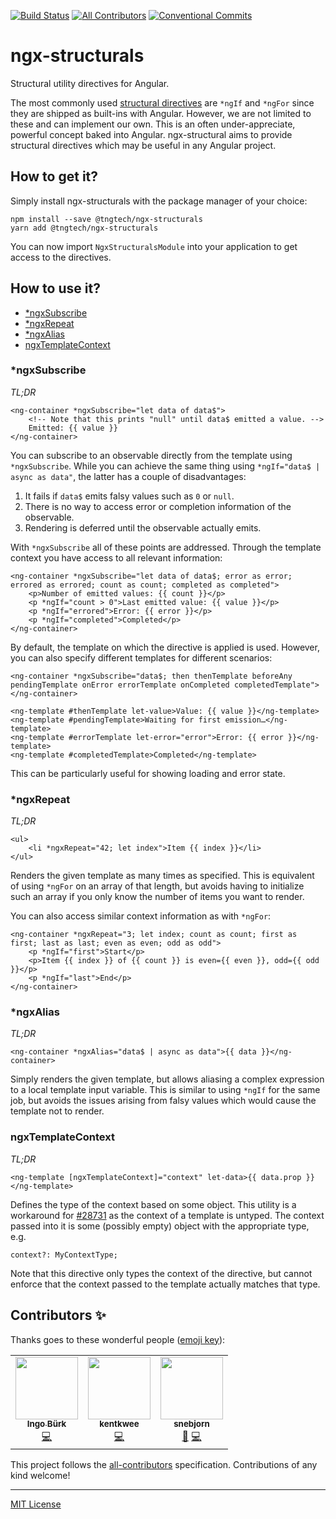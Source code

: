 [![Build Status](https://travis-ci.com/TNG/ngx-structurals.svg?branch=master)](https://travis-ci.com/TNG/ngx-structurals)
[![All Contributors](https://img.shields.io/badge/all_contributors-1-orange.svg?style=flat-square)](#contributors)
[![Conventional Commits](https://img.shields.io/badge/Conventional%20Commits-1.0.0-green.svg)](https://conventionalcommits.org)

# ngx-structurals

Structural utility directives for Angular.

The most commonly used [structural directives](https://angular.io/guide/structural-directives) are `*ngIf` and `*ngFor`
since they are shipped as built-ins with Angular. However, we are not limited to these and can implement our own. This
is an often under-appreciate, powerful concept baked into Angular. ngx-structural aims to provide structural directives
which may be useful in any Angular project.

## How to get it?

Simply install ngx-structurals with the package manager of your choice:

```
npm install --save @tngtech/ngx-structurals
yarn add @tngtech/ngx-structurals
```

You can now import `NgxStructuralsModule` into your application to get access to the directives.

## How to use it?

<!--ts-->
   * [*ngxSubscribe](#ngxSubscribe)
   * [*ngxRepeat](#ngxRepeat)
   * [*ngxAlias](#ngxAlias)
   * [ngxTemplateContext](#ngxTemplateContext)
<!--te-->

### *ngxSubscribe

*TL;DR*

```
<ng-container *ngxSubscribe="let data of data$">
    <!-- Note that this prints "null" until data$ emitted a value. -->
    Emitted: {{ value }}
</ng-container>
```

You can subscribe to an observable directly from the template using `*ngxSubscribe`. While you can achieve the same thing using `*ngIf="data$ | async as data"`,
the latter has a couple of disadvantages:
1. It fails if `data$` emits falsy values such as `0` or `null`.
2. There is no way to access error or completion information of the observable.
3. Rendering is deferred until the observable actually emits.

With `*ngxSubscribe` all of these points are addressed. Through the template context you have access to all relevant information:

```
<ng-container *ngxSubscribe="let data of data$; error as error; errored as errored; count as count; completed as completed">
    <p>Number of emitted values: {{ count }}</p>
    <p *ngIf="count > 0">Last emitted value: {{ value }}</p>
    <p *ngIf="errored">Error: {{ error }}</p>
    <p *ngIf="completed">Completed</p>
</ng-container>
```

By default, the template on which the directive is applied is used. However, you can also specify different templates for different scenarios:

```
<ng-container *ngxSubscribe="data$; then thenTemplate beforeAny pendingTemplate onError errorTemplate onCompleted completedTemplate">
</ng-container>

<ng-template #thenTemplate let-value>Value: {{ value }}</ng-template>
<ng-template #pendingTemplate>Waiting for first emission…</ng-template>
<ng-template #errorTemplate let-error="error">Error: {{ error }}</ng-template>
<ng-template #completedTemplate>Completed</ng-template>
```

This can be particularly useful for showing loading and error state.

### *ngxRepeat

*TL;DR*

```
<ul>
    <li *ngxRepeat="42; let index">Item {{ index }}</li>
</ul>
```

Renders the given template as many times as specified. This is equivalent of using `*ngFor` on an array of that length, but avoids having to initialize such
an array if you only know the number of items you want to render.

You can also access similar context information as with `*ngFor`:

```
<ng-container *ngxRepeat="3; let index; count as count; first as first; last as last; even as even; odd as odd">
    <p *ngIf="first">Start</p>
    <p>Item {{ index }} of {{ count }} is even={{ even }}, odd={{ odd }}</p>
    <p *ngIf="last">End</p>
</ng-container>
```

### *ngxAlias

*TL;DR*

```
<ng-container *ngxAlias="data$ | async as data">{{ data }}</ng-container>
```

Simply renders the given template, but allows aliasing a complex expression to a local template input variable. This is similar to using `*ngIf` for the same job,
but avoids the issues arising from falsy values which would cause the template not to render.

### ngxTemplateContext

*TL;DR*

```
<ng-template [ngxTemplateContext]="context" let-data>{{ data.prop }}</ng-template>
```

Defines the type of the context based on some object. This utility is a workaround for [#28731](https://github.com/angular/angular/issues/28731) as the context of a template is untyped. The context passed into it is some (possibly empty) object with the appropriate type, e.g.

```
context?: MyContextType;
```

Note that this directive only types the context of the directive, but cannot enforce that the context passed to the template actually matches that type.

## Contributors ✨

Thanks goes to these wonderful people ([emoji key](https://allcontributors.org/docs/en/emoji-key)):

<!-- ALL-CONTRIBUTORS-LIST:START - Do not remove or modify this section -->
<!-- prettier-ignore-start -->
<!-- markdownlint-disable -->
<table>
  <tr>
    <td align="center"><a href="https://github.com/Airblader"><img src="https://avatars3.githubusercontent.com/u/2392216?v=4?s=100" width="100px;" alt=""/><br /><sub><b>Ingo Bürk</b></sub></a><br /><a href="https://github.com/TNG/ngx-structurals/commits?author=Airblader" title="Code">💻</a></td>
    <td align="center"><a href="https://github.com/kentkwee"><img src="https://avatars.githubusercontent.com/u/79371980?v=4?s=100" width="100px;" alt=""/><br /><sub><b>kentkwee</b></sub></a><br /><a href="https://github.com/TNG/ngx-structurals/commits?author=kentkwee" title="Code">💻</a></td>
    <td align="center"><a href="https://github.com/snebjorn"><img src="https://avatars.githubusercontent.com/u/1266245?v=4?s=100" width="100px;" alt=""/><br /><sub><b>snebjorn</b></sub></a><br /><a href="https://github.com/TNG/ngx-structurals/issues?q=author%3Asnebjorn" title="Bug reports">🐛</a> <a href="https://github.com/TNG/ngx-structurals/commits?author=snebjorn" title="Code">💻</a></td>
  </tr>
</table>

<!-- markdownlint-restore -->
<!-- prettier-ignore-end -->

<!-- ALL-CONTRIBUTORS-LIST:END -->

This project follows the [all-contributors](https://github.com/all-contributors/all-contributors) specification. Contributions of any kind welcome!

---

[MIT License][license]

[license]: https://www.github.com/TNG/ngx-structurals/blob/master/LICENSE
